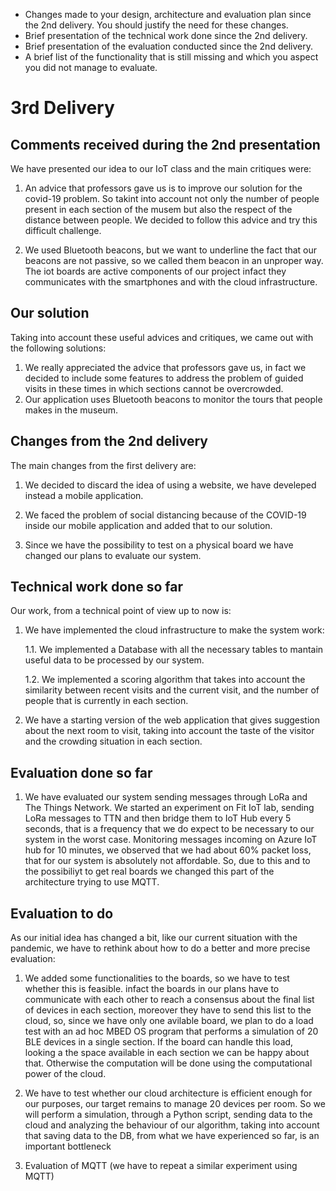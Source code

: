- Changes made to your design, architecture and evaluation plan since the 2nd delivery. You should justify the need for these changes.
- Brief presentation of the technical work done since the 2nd delivery.
- Brief presentation of the evaluation conducted since the 2nd delivery.
- A brief list of the functionality that is still missing and which you aspect you did not manage to evaluate.

# 3rd Delivery

## Comments received during the 2nd presentation

We have presented our idea to our IoT class and the main critiques were:

1. An advice that professors gave us is to improve our solution for the covid-19 problem. So takint into account not only the number of people present in each section of the musem but also the respect of the distance between people. We decided to follow this advice and try this difficult challenge.

2. We used Bluetooth beacons, but we want to underline the fact that our beacons are not passive, so we called them beacon in an unproper way. The iot boards are active components of our project infact they communicates with the smartphones and with the cloud infrastructure.

## Our solution

Taking into account these useful advices and critiques, we came out with the following solutions:

1. We really appreciated the advice that professors gave us, in fact we decided to include some features to address the problem of guided visits in these times in which sections cannot be overcrowded.
2. Our application uses Bluetooth beacons to monitor the tours that people makes in the museum.

## Changes from the 2nd delivery

The main changes from the first delivery are:

1. We decided to discard the idea of using a website, we have develeped instead a mobile application.

2. We faced the problem of social distancing because of the COVID-19 inside our mobile application and added that to our solution.

3. Since we have the possibility to test on a physical board we have changed our plans to evaluate our system.

## Technical work done so far

Our work, from a technical point of view up to now is:

1. We have implemented the cloud infrastructure to make the system work:

    1.1. We implemented a Database with all the necessary tables to mantain useful data to be processed by our system.

    1.2. We implemented a scoring algorithm that takes into account the similarity between recent visits and the current visit, and the number of people that is currently in each section.
2. We have a starting version of the web application that gives suggestion about the next room to visit, taking into account the taste of the visitor and the crowding situation in each section.

## Evaluation done so far

1. We have evaluated our system sending messages through LoRa and The Things Network. We started an experiment on Fit IoT lab, sending LoRa messages to TTN and then bridge them to IoT Hub every 5 seconds, that is a frequency that we do expect to be necessary to our system in the worst case. Monitoring messages incoming on Azure IoT hub for 10 minutes, we observed that we had about 60% packet loss, that for our system is absolutely not affordable. So, due to this and to the possibiliyt to get real boards we changed this part of the architecture trying to use MQTT.

## Evaluation to do

As our initial idea has changed a bit, like our current situation with the pandemic, we have to rethink about how to do a better and more precise evaluation:

1. We added some functionalities to the boards, so we have to test whether this is feasible. infact the boards in our plans have to communicate with each other to reach a consensus about the final list of devices in each section, moreover they have to send this list to the cloud, so, since we have only one avilable board, we plan to do a load test with an ad hoc MBED OS program that performs a simulation of 20 BLE devices in a single section. If the board can handle this load, looking a the space available in each section we can be happy about that. Otherwise the computation will be done using the computational power of the cloud.

2. We have to test whether our cloud architecture is efficient enough for our purposes, our target remains to manage 20 devices per room. So we will perform a simulation, through a Python script, sending data to the cloud and analyzing the behaviour of our algorithm, taking into account that saving data to the DB, from what we have experienced so far, is an important bottleneck

3. Evaluation of MQTT (we have to repeat a similar experiment using MQTT)

